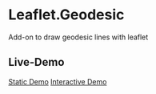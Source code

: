 Leaflet.Geodesic
================

Add-on to draw geodesic lines with leaflet


Live-Demo
---------
[Static Demo](http://www.thasler.org/leaflet.geodesic/example/simple.html)
[Interactive Demo](http://www.thasler.org/leaflet.geodesic/example/interactive.html)

